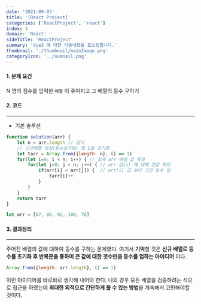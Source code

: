 ```yaml
---
date: '2021-09-03'
title: '[React Project]'
categories: ['ReactProject', 'react']
index: 4
domain: 'React'
sideTitle: 'ReactProject'
summary: 'Vue3 에 대한 기술내용을 포스팅합니다.'
thumbnail: './thumbnail/mainImage.png'
categoryIcon: '../sumnail.png'
---
```

<div>

</div>

#### 1. 문제 요건

N 명의 점수를 입력한 `배열` 이  주어지고 그 배열의 등수 구하기


#### 2. 코드
---
* 기본 솔루션<br>

```javascript
function solution(arr) {
    let n = arr.length // 길이
    // 신규배열 생성(등수초기화) 및 1로 초기화
    let tarr = Array.from({length: n}, () => 1) 
    for(let i=0; i < n; i++) { // 실제 arr 배열 값 특정
        for(let j=0; j < n; j++) { // arr 값(i) 에 대해 큰값 확인
            if(arr[i] < arr[j]) {  // arr[i] 값 보다 크면 등수 업
                tarr[i]++
            }
        }
    }
    return tarr
}

let arr = [87, 86, 92, 100, 76]

```

#### 3. 결과정리
---

주어진 배열의 값에 대하여 등수를 구하는 문제였다.
여기서 **기억**할 것은 **신규 배열로 등수를 초기화 후 반복문을 통하여 큰 값에 대한 갯수만큼 등수를 업하는 아이디어** 이다.

```javascript
Array.from({length: arr.length}, () => 1)
```

이런 아이디어를 바로바로 생각해 내어야 한다.
나의 경우 모든 배열을 검증하려는 식으로 접근을 하였는데 **최대한 외적으로 간단하게 풀 수 있는 방법**을 계속해서 고민해야할 것이다.
